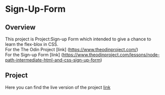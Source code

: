 # Sign-Up-Form

## Overview
This project is Project:Sign-up Form which intended to give a chance to learn the flex-blox in CSS.<br>
For the The Odin Project [link] (https://www.theodinproject.com/)<br>
For the Sign-up Form [link] (https://www.theodinproject.com/lessons/node-path-intermediate-html-and-css-sign-up-form)  


## Project
Here you can find the live version of the project [link](https://devimalka.github.io/Sign-up-Form/)
